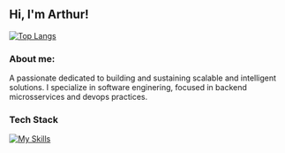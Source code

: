## Hi, I'm Arthur!

[![Top Langs](https://github-readme-stats.vercel.app/api/top-langs/?username=ArthurBitt&layout=compact&theme=onedark&hide=makefile,procfile,mako)](https://github.com/ArthurBitt)

### About me:
 A passionate dedicated to building and sustaining scalable and intelligent solutions. I specialize in software enginering, focused in backend microsservices and devops practices.

      
### Tech Stack
 [![My Skills](https://skillicons.dev/icons?i=docker,prometheus,grafana,nginx,python,go,bash,flask,fastapi,django,selenium,redis,postgres,&perline=20)](https://skillicons.dev)
 








 



